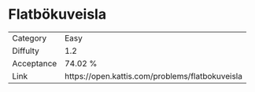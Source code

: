 # Flatbökuveisla

<table>
    <tr>
        <td>Category</td>
        <td>Easy</td>
    </tr>
    <tr>
        <td>Diffulty</td>
        <td>1.2</td>
    </tr>
    <tr>
        <td>Acceptance</td>
        <td>74.02 %</td>
    </tr>
    <tr>
        <td>Link</td>
        <td>https://open.kattis.com/problems/flatbokuveisla</td>
    </tr>
</table>